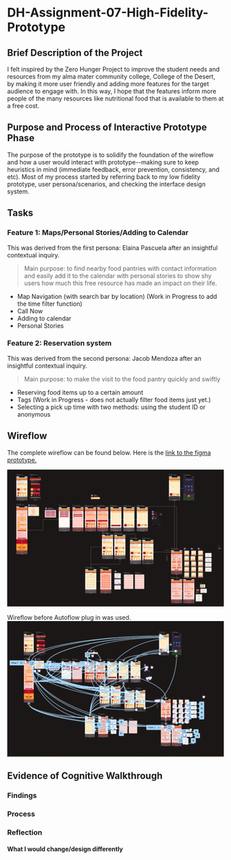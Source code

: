 # DH-Assignment-07-High-Fidelity-Prototype
## Brief Description of the Project
I felt inspired by the Zero Hunger Project to improve the student needs and resources from my alma mater community college, College of the Desert, by making it more user friendly and adding more features for the target audience to engage with. In this way, I hope that the features inform more people of the many resources like nutritional food that is available to them at a free cost.

## Purpose and Process of Interactive Prototype Phase
The purpose of the prototype is to solidify the foundation of the wireflow and how a user would interact with prototype--making sure to keep heuristics in mind (immediate feedback, error prevention, consistency, and etc). Most of my process started by referring back to my low fidelity prototype, user persona/scenarios, and checking the interface design system. 

## Tasks
### Feature 1: Maps/Personal Stories/Adding to Calendar
This was derived from the first persona: Elaina Pascuela after an insightful contextual inquiry. 

> Main purpose: to find nearby food pantries with contact information and easily add it to the calendar with personal stories to show shy users how much this free resource has made an impact on their life.

- Map Navigation (with search bar by location) (Work in Progress to add the time filter function)
- Call Now
- Adding to calendar
- Personal Stories

### Feature 2: Reservation system
This was derived from the second persona: Jacob Mendoza after an insightful contextual inquiry. 
> Main purpose: to make the visit to the food pantry quickly and swiftly
- Reserving food items up to a certain amount
- Tags (Work in Progress - does not actually filter food items just yet.) 
- Selecting a pick up time with two methods: using the student ID or anonymous

## Wireflow 
The complete wireflow can be found below. 
Here is the [link to the figma prototype.](https://www.figma.com/proto/UiufVd4yISDvhUME801EHM/Assignment-7?node-id=1%3A2308&scaling=scale-down&page-id=0%3A1&starting-point-node-id=1%3A2308)

![screen capture of simplified wireflow](https://github.com/sdelaserna/DH-Assignment-07-High-Fidelity-Prototype/blob/main/simplified%20wireflow%20of%20COD%20prototype.png)

Wireflow before Autoflow plug in was used. 
![screen capture of wireflow](https://github.com/sdelaserna/DH-Assignment-07-High-Fidelity-Prototype/blob/main/wireflow%20of%20COD%20prototype.png) 

## Evidence of Cognitive Walkthrough
### Findings

### Process

### Reflection
#### What I would change/design differently

